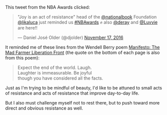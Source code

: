 This tweet from the NBA Awards clicked:

<!--more-->

<blockquote class="twitter-tweet" data-lang="en"><p lang="en" dir="ltr">&quot;Joy is an act of resistance&quot; head of the <a href="https://twitter.com/nationalbook">@nationalbook</a> Foundation <a href="https://twitter.com/likaluca">@likaluca</a> just reminded us <a href="https://twitter.com/hashtag/NBAwards?src=hash">#NBAwards</a> ✊ also <a href="https://twitter.com/deray">@deray</a> and <a href="https://twitter.com/Luvvie">@Luvvie</a> are here!!</p>&mdash; Daniel José Older (@djolder) <a href="https://twitter.com/djolder/status/799077106714034179">November 17, 2016</a></blockquote> <script async src="//platform.twitter.com/widgets.js" charset="utf-8"></script>

It reminded me of these lines from the Wendell Berry poem [Manifesto: The Mad Farmer Liberation Front](http://www.onbeing.org/program/program-passover-and-easter/feature/manifesto-mad-farmer-liberation-front/561) (the quote on the bottom of each page is also from this poem):

> Expect the end of the world. Laugh.<br/>
> Laughter is immeasurable. Be joyful<br/>
> though you have considered all the facts.<br/>

Just as I'm trying to be mindful of beauty, I'd like to be attuned to small acts of resistance and acts of resistance that improve day-to-day life.

But I also must challenge myself not to rest there, but to push toward more direct and obvious resistance as well.
